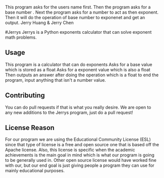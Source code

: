 This program asks for the users name first.
Then the program asks for a base number .
Next the program asks for a number to act as then exponent.
Then it will do the operation of base number to exponenet and get an output. 
Jerry Huang &  Jerry Chen

#Jerrys
Jerrys is a Python exponents calculator that can solve exponent math problems.

## Usage
This program is a calculator that can do exponents
Asks for a base value which is stored as a float 
Asks for a exponent value which is also a float 
Then outputs an answer after doing the operation which is a float
to end the program, input anything that isn't a number value.

## Contributing 

You can do pull requests if that is what you really desire. We are open to any new additions to the Jerrys program, just do a pull request!

## License Reason
For our program we are using the Educational Community License (ESL) since that type of license is a free and open source one that is based 
off the Apache license. Also, this license is specific when the academic achievements is the main goal in mind which is what our program is 
going to be generally used in. Other open source license would have worked fine with our, but our end goal is just giving people a program 
they can use for mainly educational purposes.  
